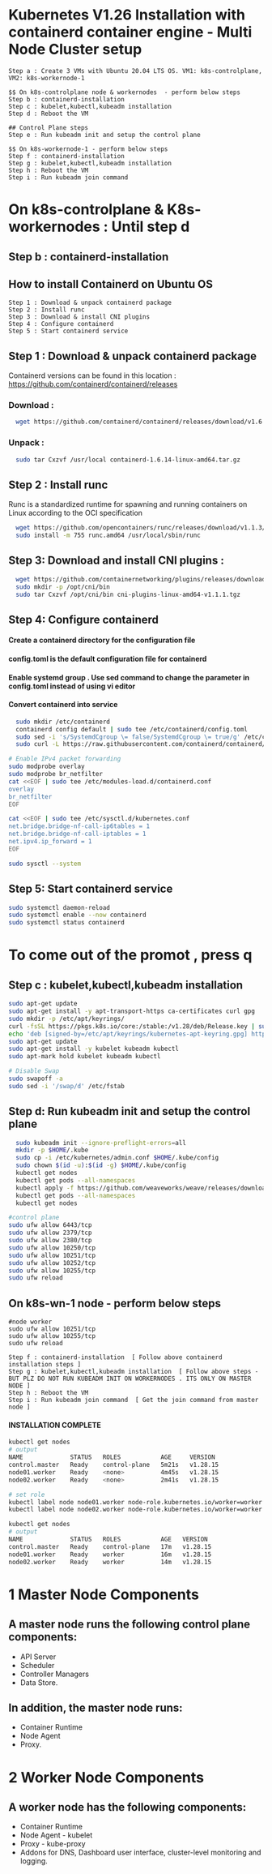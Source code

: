 # Kubernetes V1.26 Installation with containerd container engine - Multi Node Cluster setup


```console
Step a : Create 3 VMs with Ubuntu 20.04 LTS OS. VM1: k8s-controlplane, VM2: k8s-workernode-1

$$ On k8s-controlplane node & workernodes  - perform below steps
Step b : containerd-installation
Step c : kubelet,kubectl,kubeadm installation
Step d : Reboot the VM

## Control Plane steps
Step e : Run kubeadm init and setup the control plane

$$ On k8s-workernode-1 - perform below steps
Step f : containerd-installation
Step g : kubelet,kubectl,kubeadm installation
Step h : Reboot the VM
Step i : Run kubeadm join command

```
# On k8s-controlplane & K8s-workernodes : Until step d
## Step b : containerd-installation
## How to install Containerd on Ubuntu OS
```console
Step 1 : Download & unpack containerd package
Step 2 : Install runc
Step 3 : Download & install CNI plugins
Step 4 : Configure containerd
Step 5 : Start containerd service
```

## Step 1 : Download & unpack containerd package

Containerd versions can be found in this location :  https://github.com/containerd/containerd/releases

### Download :
```bash
  wget https://github.com/containerd/containerd/releases/download/v1.6.14/containerd-1.6.14-linux-amd64.tar.gz
```
### Unpack : 
```bash
  sudo tar Cxzvf /usr/local containerd-1.6.14-linux-amd64.tar.gz
```

## Step 2 : Install runc
Runc is a standardized runtime for spawning and running containers on Linux according to the OCI specification
```bash
  wget https://github.com/opencontainers/runc/releases/download/v1.1.3/runc.amd64
  sudo install -m 755 runc.amd64 /usr/local/sbin/runc
```

## Step 3: Download and install CNI plugins :

```bash
  wget https://github.com/containernetworking/plugins/releases/download/v1.1.1/cni-plugins-linux-amd64-v1.1.1.tgz
  sudo mkdir -p /opt/cni/bin
  sudo tar Cxzvf /opt/cni/bin cni-plugins-linux-amd64-v1.1.1.tgz
```

## Step 4: Configure containerd

#### Create a containerd directory for the configuration file
#### config.toml is the default configuration file for containerd
#### Enable systemd group . Use sed command to change the parameter in config.toml instead of using vi editor 
####  Convert containerd into service
```bash
  sudo mkdir /etc/containerd
  containerd config default | sudo tee /etc/containerd/config.toml
  sudo sed -i 's/SystemdCgroup \= false/SystemdCgroup \= true/g' /etc/containerd/config.toml
  sudo curl -L https://raw.githubusercontent.com/containerd/containerd/main/containerd.service -o /etc/systemd/system/containerd.service

# Enable IPv4 packet forwarding
sudo modprobe overlay
sudo modprobe br_netfilter
cat <<EOF | sudo tee /etc/modules-load.d/containerd.conf
overlay
br_netfilter
EOF

cat <<EOF | sudo tee /etc/sysctl.d/kubernetes.conf
net.bridge.bridge-nf-call-ip6tables = 1
net.bridge.bridge-nf-call-iptables = 1
net.ipv4.ip_forward = 1
EOF

sudo sysctl --system
```

## Step 5: Start containerd service
```bash
sudo systemctl daemon-reload
sudo systemctl enable --now containerd
sudo systemctl status containerd    
```

# To come out of the promot , press q

## Step c : kubelet,kubectl,kubeadm installation
```bash
sudo apt-get update
sudo apt-get install -y apt-transport-https ca-certificates curl gpg
sudo mkdir -p /etc/apt/keyrings/
curl -fsSL https://pkgs.k8s.io/core:/stable:/v1.28/deb/Release.key | sudo gpg --dearmor -o /etc/apt/keyrings/kubernetes-apt-keyring.gpg
echo 'deb [signed-by=/etc/apt/keyrings/kubernetes-apt-keyring.gpg] https://pkgs.k8s.io/core:/stable:/v1.28/deb/ /' | sudo tee /etc/apt/sources.list.d/kubernetes.list
sudo apt-get update
sudo apt-get install -y kubelet kubeadm kubectl
sudo apt-mark hold kubelet kubeadm kubectl

# Disable Swap
sudo swapoff -a
sudo sed -i '/swap/d' /etc/fstab
```

## Step d: Run kubeadm init and setup the control plane
```bash
  sudo kubeadm init --ignore-preflight-errors=all
  mkdir -p $HOME/.kube
  sudo cp -i /etc/kubernetes/admin.conf $HOME/.kube/config
  sudo chown $(id -u):$(id -g) $HOME/.kube/config
  kubectl get nodes
  kubectl get pods --all-namespaces
  kubectl apply -f https://github.com/weaveworks/weave/releases/download/v2.8.1/weave-daemonset-k8s.yaml
  kubectl get pods --all-namespaces
  kubectl get nodes

#control plane
sudo ufw allow 6443/tcp
sudo ufw allow 2379/tcp
sudo ufw allow 2380/tcp
sudo ufw allow 10250/tcp
sudo ufw allow 10251/tcp
sudo ufw allow 10252/tcp
sudo ufw allow 10255/tcp
sudo ufw reload
```


## On k8s-wn-1 node - perform below steps
 ``` console
#node worker 
sudo ufw allow 10251/tcp
sudo ufw allow 10255/tcp
sudo ufw reload

Step f : containerd-installation  [ Follow above containerd installation steps ]
Step g : kubelet,kubectl,kubeadm installation  [ Follow above steps - BUT PLZ DO NOT RUN KUBEADM INIT ON WORKERNODES . ITS ONLY ON MASTER NODE ]
Step h : Reboot the VM
Step i : Run kubeadm join command  [ Get the join command from master node ]
```

#### INSTALLATION COMPLETE
```sh
kubectl get nodes
# output
NAME             STATUS   ROLES           AGE     VERSION
control.master   Ready    control-plane   5m21s   v1.28.15
node01.worker    Ready    <none>          4m45s   v1.28.15
node02.worker    Ready    <none>          2m41s   v1.28.15

# set role
kubectl label node node01.worker node-role.kubernetes.io/worker=worker
kubectl label node node02.worker node-role.kubernetes.io/worker=worker

kubectl get nodes
# output
NAME             STATUS   ROLES           AGE   VERSION
control.master   Ready    control-plane   17m   v1.28.15
node01.worker    Ready    worker          16m   v1.28.15
node02.worker    Ready    worker          14m   v1.28.15
```
# 1 Master Node Components
## A master node runs the following control plane components:
- API Server
- Scheduler
- Controller Managers
- Data Store.

## In addition, the master node runs:
- Container Runtime
- Node Agent
- Proxy.

# 2 Worker Node Components
## A worker node has the following components:
- Container Runtime
- Node Agent - kubelet
- Proxy - kube-proxy
- Addons for DNS, Dashboard user interface, cluster-level monitoring and logging.
